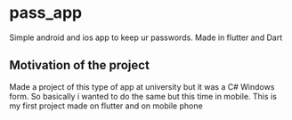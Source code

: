 # pass_app

Simple android and ios app to keep ur passwords. Made in flutter and Dart

## Motivation of the project

Made a project of this type of app at university but it was a C# Windows form. 
So basically i wanted to do the same but this time in mobile. This is my first project
made on flutter and on mobile phone
